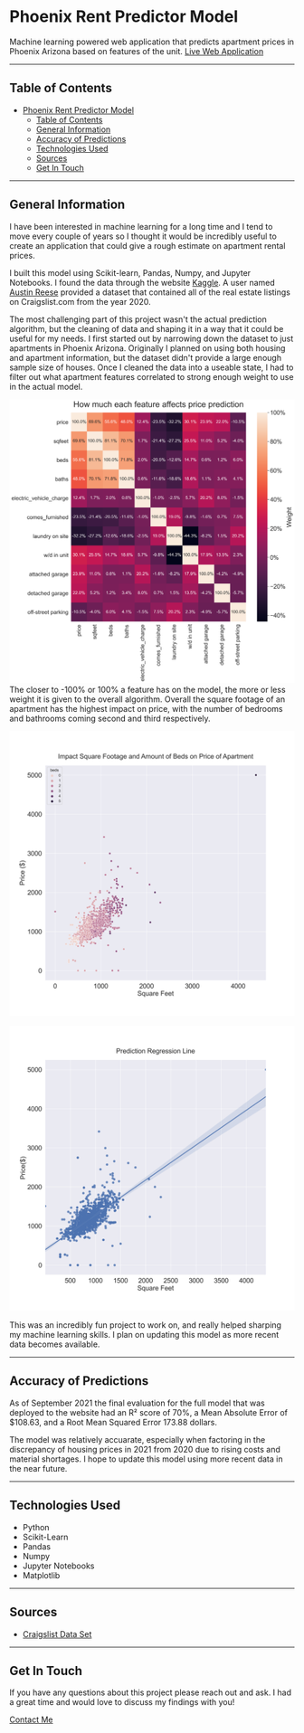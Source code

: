 # Phoenix Rent Predictor Model

Machine learning powered web application that predicts apartment prices in Phoenix Arizona based on features of the unit.
[Live Web Application](https://phoenix-rent-predictor.herokuapp.com/)

---

## Table of Contents

- [Phoenix Rent Predictor Model](#phoenix-rent-predictor-model)
  - [Table of Contents](#table-of-contents)
  - [General Information](#general-information)
  - [Accuracy of Predictions](#accuracy-of-predictions)
  - [Technologies Used](#technologies-used)
  - [Sources](#sources)
  - [Get In Touch](#get-in-touch)

---

## General Information

I have been interested in machine learning for a long time and I tend to move every couple of years so I thought it would be incredibly useful to create an application that could give a rough estimate on apartment rental prices.

I built this model using Scikit-learn, Pandas, Numpy, and Jupyter Notebooks. I found the data through the website [Kaggle](https://www.kaggle.com/). A user named [Austin Reese](https://www.kaggle.com/datasets/austinreese/usa-housing-listings) provided a dataset that contained all of the real estate listings on Craigslist.com from the year 2020.

The most challenging part of this project wasn't the actual prediction algorithm, but the cleaning of data and shaping it in a way that it could be useful for my needs. I first started out by narrowing down the dataset to just apartments in Phoenix Arizona. Originally I planned on using both housing and apartment information, but the dataset didn't provide a large enough sample size of houses. Once I cleaned the data into a useable state, I had to filter out what apartment features correlated to strong enough weight to use in the actual model.

![Heatmap displaying the impact of features on the model](images/feature-effect-price.png)
The closer to -100% or 100% a feature has on the model, the more or less weight it is given to the overall algorithm. Overall the square footage of an apartment has the highest impact on price, with the number of bedrooms and bathrooms coming second and third respectively.

![Scatter plot showing the impact of square footage of an apartment on pricing](images/sqfeet_price.png)

![Regression line showing the overall square footage of units in the dataset vs price](images/regressionline.png)

This was an incredibly fun project to work on, and really helped sharping my machine learning skills. I plan on updating this model as more recent data becomes available.

---

## Accuracy of Predictions

As of September 2021 the final evaluation for the full model that was deployed to the website had an R² score of 70%, a Mean Absolute Error of $108.63, and a Root Mean Squared Error 173.88 dollars.

The model was relatively accuarate, especially when factoring in the discrepancy of housing prices in 2021 from 2020 due to rising costs and material shortages. I hope to update this model using more recent data in the near future.

---

## Technologies Used

- Python
- Scikit-Learn
- Pandas
- Numpy
- Jupyter Notebooks
- Matplotlib

---

## Sources

- [Craigslist Data Set](https://www.kaggle.com/datasets/austinreese/usa-housing-listings)

---

## Get In Touch

If you have any questions about this project please reach out and ask. I had a great time and would love to discuss my findings with you!

[Contact Me](mailto:chris@charrison.dev)
